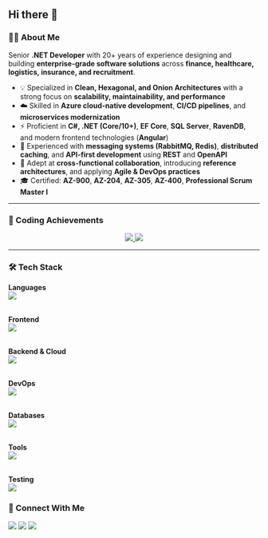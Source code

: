 ## Hi there 👋

### 👨‍💻 About Me  
Senior **.NET Developer** with 20+ years of experience designing and building **enterprise-grade software solutions** across **finance, healthcare, logistics, insurance, and recruitment**.  

- 💡 Specialized in **Clean, Hexagonal, and Onion Architectures** with a strong focus on **scalability, maintainability, and performance**  
- ☁️ Skilled in **Azure cloud-native development**, **CI/CD pipelines**, and **microservices modernization**  
- ⚡ Proficient in **C#, .NET (Core/10+)**, **EF Core**, **SQL Server**, **RavenDB**, and modern frontend technologies (**Angular**)  
- 📡 Experienced with **messaging systems (RabbitMQ, Redis)**, **distributed caching**, and **API-first development** using **REST** and **OpenAPI**  
- 🤝 Adept at **cross-functional collaboration**, introducing **reference architectures**, and applying **Agile & DevOps practices**  
- 🎓 Certified: **AZ-900**, **AZ-204**, **AZ-305**, **AZ-400**, **Professional Scrum Master I**

---

### 🧩 Coding Achievements  

<p align="center">
  <a href="https://www.codingame.com/profile/7489c8e2d2f5c35b36cc1a4ef0fde6749950261">
    <img src="https://img.shields.io/badge/CodinGame-Check%20Profile-yellow?style=for-the-badge&logo=codingame&logoColor=white" />
  </a>
  <a href="https://leetcode.com/u/hugoelitecoder/">
    <img src="https://img.shields.io/badge/LeetCode-Check%20Profile-orange?style=for-the-badge&logo=leetcode&logoColor=white" />
  </a>
</p>

---

### 🛠️ Tech Stack  

<p>
  <b>Languages</b><br/>
  <img src="https://skillicons.dev/icons?i=cs,js,ts,html,css" /><br/><br/>

  <b>Frontend</b><br/>
  <img src="https://skillicons.dev/icons?i=angular,bootstrap,tailwind,graphql" /><br/><br/>

  <b>Backend & Cloud</b><br/>
  <img src="https://skillicons.dev/icons?i=dotnet,azure,redis,rabbitmq" /><br/><br/>

  <b>DevOps</b><br/>
  <img src="https://skillicons.dev/icons?i=docker,kubernetes,git,github,terraform,prometheus" /><br/><br/>

  <b>Databases</b><br/>
  <img src="https://skillicons.dev/icons?i=mysql,mongodb" /><br/><br/>

  <b>Tools</b><br/>
  <img src="https://skillicons.dev/icons?i=postman,vscode,powershell" /><br/><br/>

  <b>Testing</b><br/>
  <img src="https://skillicons.dev/icons?i=github" />
</p>

### 🔗 Connect With Me  

<p>
  <a href="[https://www.linkedin.com/in/YOUR-LINKEDIN](https://www.linkedin.com/in/hugo-steenhuis-1023118/)"><img src="https://skillicons.dev/icons?i=linkedin" /></a>
  <a href="mailto:hasteenhuis@gmail.com"><img src="https://skillicons.dev/icons?i=gmail" /></a>
  <a href="https://www.digivibetech.com"><img src="https://skillicons.dev/icons?i=devto" /></a>
</p>
